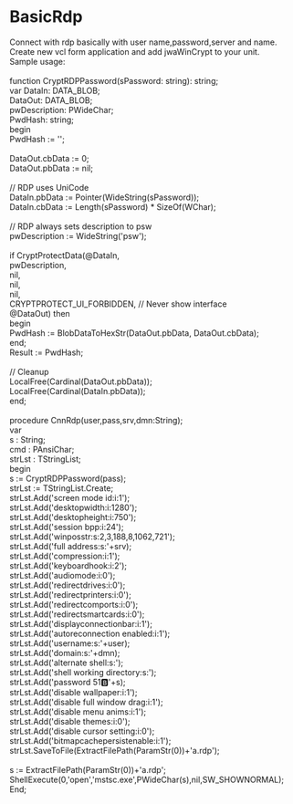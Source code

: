 # BasicRdp<br>
Connect with rdp basically with user name,password,server and name.<br>
Create new vcl form application and add jwaWinCrypt to your unit.<br>
Sample usage:<br>
<br>
function CryptRDPPassword(sPassword: string): string;<br>
var DataIn: DATA_BLOB;<br>
    DataOut: DATA_BLOB;<br>
    pwDescription: PWideChar;<br>
    PwdHash: string;<br>
begin<br>
  PwdHash := '';<br>
<br>
  DataOut.cbData := 0;<br>
  DataOut.pbData := nil;<br>
<br>
  // RDP uses UniCode<br>
  DataIn.pbData := Pointer(WideString(sPassword));<br>
  DataIn.cbData := Length(sPassword) * SizeOf(WChar);<br>
<br>
  // RDP always sets description to psw<br>
  pwDescription := WideString('psw');<br>
<br>
  if CryptProtectData(@DataIn,<br>
                      pwDescription,<br>
                      nil,<br>
                      nil,<br>
                      nil,<br>
                      CRYPTPROTECT_UI_FORBIDDEN,  // Never show interface<br>
                      @DataOut) then<br>
  begin<br>
    PwdHash := BlobDataToHexStr(DataOut.pbData, DataOut.cbData);<br>
  end;<br>
  Result := PwdHash;<br>
<br>
  // Cleanup<br>
  LocalFree(Cardinal(DataOut.pbData));<br>
  LocalFree(Cardinal(DataIn.pbData));<br>
end;<br>
<br>
procedure CnnRdp(user,pass,srv,dmn:String);<br>
var<br>
  s : String;<br>
  cmd : PAnsiChar;<br>
  strLst : TStringList;<br>
begin<br>
  s := CryptRDPPassword(pass);<br>
  strLst := TStringList.Create;<br>
  strLst.Add('screen mode id:i:1');<br>
  strLst.Add('desktopwidth:i:1280');<br>
  strLst.Add('desktopheight:i:750');<br>
  strLst.Add('session bpp:i:24');<br>
  strLst.Add('winposstr:s:2,3,188,8,1062,721');<br>
  strLst.Add('full address:s:'+srv);<br>
  strLst.Add('compression:i:1');<br>
  strLst.Add('keyboardhook:i:2');<br>
  strLst.Add('audiomode:i:0');<br>
  strLst.Add('redirectdrives:i:0');<br>
  strLst.Add('redirectprinters:i:0');<br>
  strLst.Add('redirectcomports:i:0');<br>
  strLst.Add('redirectsmartcards:i:0');<br>
  strLst.Add('displayconnectionbar:i:1');<br>
  strLst.Add('autoreconnection enabled:i:1');<br>
  strLst.Add('username:s:'+user);<br>
  strLst.Add('domain:s:'+dmn);<br>
  strLst.Add('alternate shell:s:');<br>
  strLst.Add('shell working directory:s:');<br>
  strLst.Add('password 51:b:'+s);<br>
  strLst.Add('disable wallpaper:i:1');<br>
  strLst.Add('disable full window drag:i:1');<br>
  strLst.Add('disable menu anims:i:1');<br>
  strLst.Add('disable themes:i:0');<br>
  strLst.Add('disable cursor setting:i:0');<br>
  strLst.Add('bitmapcachepersistenable:i:1');<br>
  strLst.SaveToFile(ExtractFilePath(ParamStr(0))+'a.rdp');<br>
<br>
  s := ExtractFilePath(ParamStr(0))+'a.rdp';<br>
  ShellExecute(0,'open','mstsc.exe',PWideChar(s),nil,SW_SHOWNORMAL);<br>
End;<br>

